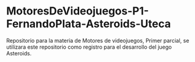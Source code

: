 # MotoresDeVideojuegos-P1-FernandoPlata-Asteroids-Uteca
Repositorio para la materia de Motores de videojuegos, Primer parcial, se utilizara este repositorio como registro para el desarrollo del juego Asteroids.
